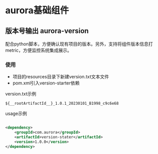 # aurora基础组件

## 版本号输出 aurora-version

配合python脚本，方便确认现有项目的版本。另外，支持将组件版本信息打metric，方便监控系统集成展示。

### 使用

- 项目的resources目录下新建version.txt文本文件
- pom.xml引入version-starter依赖

version.txt示例

```
${__rootArtifactId__}_1.0.1_20230101_B1998_c9c6e68
```

usage示例

```xml

<dependency>
    <groupId>com.aurora</groupId>
    <artifactId>version-stater</artifactId>
    <version>1.0.0</version>
</dependency>
```

